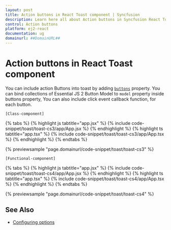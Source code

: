 ```yaml
---
layout: post
title: Action buttons in React Toast component | Syncfusion
description: Learn here all about Action buttons in Syncfusion React Toast component of Syncfusion Essential JS 2 and more.
control: Action buttons 
platform: ej2-react
documentation: ug
domainurl: ##DomainURL##
---
```


# Action buttons in React Toast component

You can include action Buttons into toast by adding [`buttons`](https://ej2.syncfusion.com/react/documentation/api/toast#buttons) property. You can bind collections of Essential JS 2 Button Model to `model` property inside buttons property, You can also include  click event callback function, for each button.

`[Class-component]`

{% tabs %}
{% highlight js tabtitle="app.jsx" %}
{% include code-snippet/toast/toast-cs3/app/App.jsx %}
{% endhighlight %}
{% highlight ts tabtitle="app.tsx" %}
{% include code-snippet/toast/toast-cs3/app/App.tsx %}
{% endhighlight %}
{% endtabs %}

 {% previewsample "page.domainurl/code-snippet/toast/toast-cs3" %}

`[Functional-component]`

{% tabs %}
{% highlight js tabtitle="app.jsx" %}
{% include code-snippet/toast/toast-cs4/app/App.jsx %}
{% endhighlight %}
{% highlight ts tabtitle="app.tsx" %}
{% include code-snippet/toast/toast-cs4/app/App.tsx %}
{% endhighlight %}
{% endtabs %}

 {% previewsample "page.domainurl/code-snippet/toast/toast-cs4" %}

## See Also

* [Configuring options](./config/)